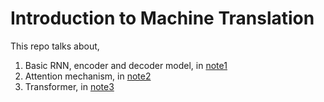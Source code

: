 # Introduction to Machine Translation

This repo talks about,

1. Basic RNN, encoder and decoder model, in [note1](task1.md)
2. Attention mechanism, in [note2](task2.md)
3. Transformer, in [note3](task3.md)
